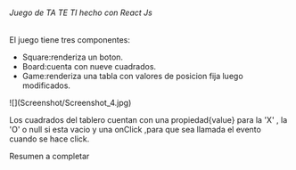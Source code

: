 <h6>Juego de TA TE TI hecho con React Js</h6>
El juego tiene tres componentes:
<ul>
<li>Square:renderiza un boton.</li>
  <li>Board:cuenta con nueve cuadrados.</li>
  <li>Game:renderiza una tabla con valores de posicion fija luego modificados.</li>
</ul>
![](Screenshot/Screenshot_4.jpg)
<p>Los cuadrados del tablero cuentan con una propiedad{value} para la 'X' , la 'O' o null si esta vacio  y una onClick ,para que sea llamada el evento cuando se hace click.</p>
Resumen a completar
